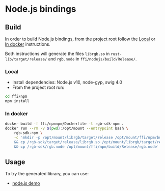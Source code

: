 # Node.js bindings

## Build

In order to build Node.js bindings, from the project root follow the
[Local](#local) or [In docker](#in-docker) instructions.

Both instructions will generate the files `librgb.so` in `rust-lib/target/release/`
and `rgb.node` in `ffi/nodejs/build/Release/`.

### Local

* Install dependencies: Node.js v10, node-gyp, swig 4.0
* From the project root run:
```bash
cd ffi/npm
npm install
```

### In docker

```bash
docker build -f ffi/npmnpm/Dockerfile -t rgb-sdk-npm .
docker run --rm -v $(pwd):/opt/mount --entrypoint bash \
    rgb-sdk-npm \
    -c 'mkdir -p /opt/mount/librgb/target/release /opt/mount/ffi/npm/build/Release \
    && cp /rgb-sdk/target/release/librgb.so /opt/mount/librgb/target/release/librgb.so \
    && cp /rgb-sdk/rgb.node /opt/mount/ffi/npm/build/Release/rgb.node'
```

## Usage

To try the generated library, you can use:
- [node.js demo](/demo/nodejs)
